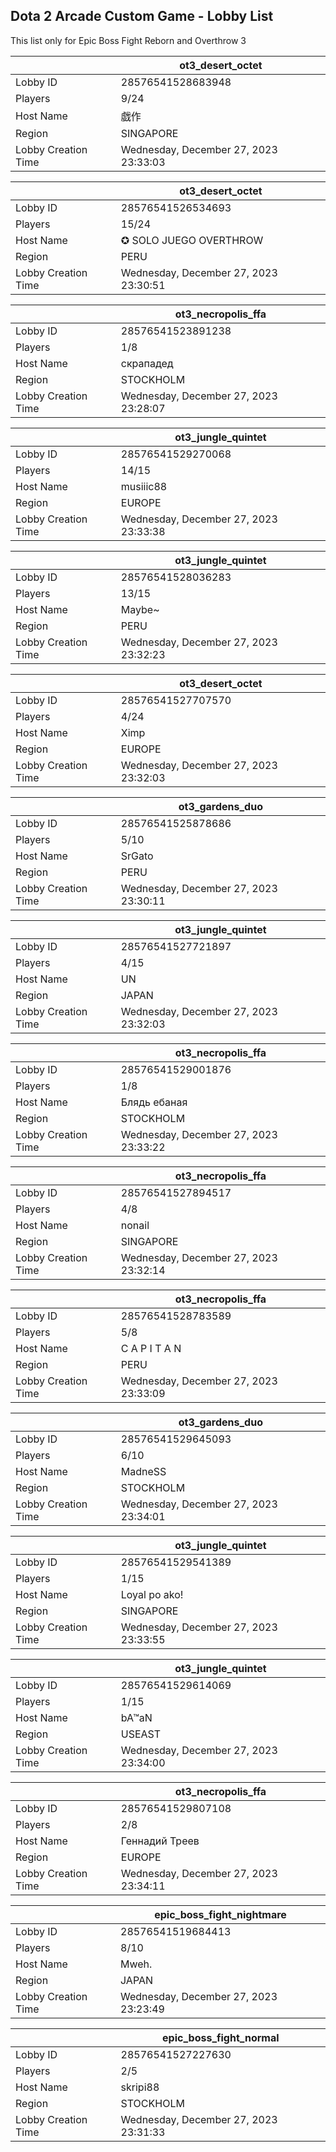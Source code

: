 ## Dota 2 Arcade Custom Game - Lobby List

This list only for Epic Boss Fight Reborn and Overthrow 3

|  | ot3_desert_octet |
| ------ | ------ |
| Lobby ID | 28576541528683948 |
| Players | 9/24 |
| Host Name | 戯作 |
| Region | SINGAPORE |
| Lobby Creation Time | Wednesday, December 27, 2023 23:33:03 |


|  | ot3_desert_octet |
| ------ | ------ |
| Lobby ID | 28576541526534693 |
| Players | 15/24 |
| Host Name | ✪ SOLO JUEGO OVERTHROW |
| Region | PERU |
| Lobby Creation Time | Wednesday, December 27, 2023 23:30:51 |


|  | ot3_necropolis_ffa |
| ------ | ------ |
| Lobby ID | 28576541523891238 |
| Players | 1/8 |
| Host Name | скрападед |
| Region | STOCKHOLM |
| Lobby Creation Time | Wednesday, December 27, 2023 23:28:07 |


|  | ot3_jungle_quintet |
| ------ | ------ |
| Lobby ID | 28576541529270068 |
| Players | 14/15 |
| Host Name | musiiic88 |
| Region | EUROPE |
| Lobby Creation Time | Wednesday, December 27, 2023 23:33:38 |


|  | ot3_jungle_quintet |
| ------ | ------ |
| Lobby ID | 28576541528036283 |
| Players | 13/15 |
| Host Name | Maybe~ |
| Region | PERU |
| Lobby Creation Time | Wednesday, December 27, 2023 23:32:23 |


|  | ot3_desert_octet |
| ------ | ------ |
| Lobby ID | 28576541527707570 |
| Players | 4/24 |
| Host Name | Ximp |
| Region | EUROPE |
| Lobby Creation Time | Wednesday, December 27, 2023 23:32:03 |


|  | ot3_gardens_duo |
| ------ | ------ |
| Lobby ID | 28576541525878686 |
| Players | 5/10 |
| Host Name | SrGato |
| Region | PERU |
| Lobby Creation Time | Wednesday, December 27, 2023 23:30:11 |


|  | ot3_jungle_quintet |
| ------ | ------ |
| Lobby ID | 28576541527721897 |
| Players | 4/15 |
| Host Name | UN |
| Region | JAPAN |
| Lobby Creation Time | Wednesday, December 27, 2023 23:32:03 |


|  | ot3_necropolis_ffa |
| ------ | ------ |
| Lobby ID | 28576541529001876 |
| Players | 1/8 |
| Host Name | Блядь ебаная |
| Region | STOCKHOLM |
| Lobby Creation Time | Wednesday, December 27, 2023 23:33:22 |


|  | ot3_necropolis_ffa |
| ------ | ------ |
| Lobby ID | 28576541527894517 |
| Players | 4/8 |
| Host Name | nonail |
| Region | SINGAPORE |
| Lobby Creation Time | Wednesday, December 27, 2023 23:32:14 |


|  | ot3_necropolis_ffa |
| ------ | ------ |
| Lobby ID | 28576541528783589 |
| Players | 5/8 |
| Host Name | C A P I T A N |
| Region | PERU |
| Lobby Creation Time | Wednesday, December 27, 2023 23:33:09 |


|  | ot3_gardens_duo |
| ------ | ------ |
| Lobby ID | 28576541529645093 |
| Players | 6/10 |
| Host Name | MadneSS |
| Region | STOCKHOLM |
| Lobby Creation Time | Wednesday, December 27, 2023 23:34:01 |


|  | ot3_jungle_quintet |
| ------ | ------ |
| Lobby ID | 28576541529541389 |
| Players | 1/15 |
| Host Name | Loyal po ako! |
| Region | SINGAPORE |
| Lobby Creation Time | Wednesday, December 27, 2023 23:33:55 |


|  | ot3_jungle_quintet |
| ------ | ------ |
| Lobby ID | 28576541529614069 |
| Players | 1/15 |
| Host Name | bA™aN |
| Region | USEAST |
| Lobby Creation Time | Wednesday, December 27, 2023 23:34:00 |


|  | ot3_necropolis_ffa |
| ------ | ------ |
| Lobby ID | 28576541529807108 |
| Players | 2/8 |
| Host Name | Геннадий Треев |
| Region | EUROPE |
| Lobby Creation Time | Wednesday, December 27, 2023 23:34:11 |


|  | epic_boss_fight_nightmare |
| ------ | ------ |
| Lobby ID | 28576541519684413 |
| Players | 8/10 |
| Host Name | Mweh. |
| Region | JAPAN |
| Lobby Creation Time | Wednesday, December 27, 2023 23:23:49 |


|  | epic_boss_fight_normal |
| ------ | ------ |
| Lobby ID | 28576541527227630 |
| Players | 2/5 |
| Host Name | skripi88 |
| Region | STOCKHOLM |
| Lobby Creation Time | Wednesday, December 27, 2023 23:31:33 |


